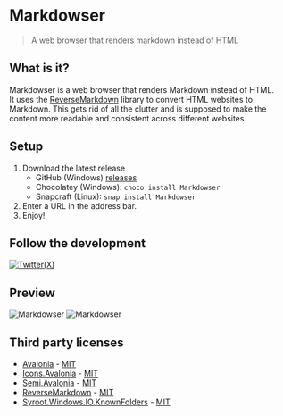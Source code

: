 # Markdowser
> A web browser that renders markdown instead of HTML

## What is it?

Markdowser is a web browser that renders Markdown instead of HTML.\
It uses the [ReverseMarkdown](https://github.com/mysticmind/reversemarkdown-net) library to convert HTML websites to Markdown. This gets rid of all the clutter and is supposed to make the content more readable and consistent across different websites.

## Setup

1. Download the latest release 
    - GitHub (Windows) [releases](https://github.com/Stone-Red-Code/Markdowser/releases)
    - Chocolatey (Windows): `choco install Markdowser`
    - Snapcraft (Linux): `snap install Markdowser`
1. Enter a URL in the address bar.
1. Enjoy!

## Follow the development

[![Twitter(X)](http://img.shields.io/badge/Twitter-black.svg?&logo=x&style=for-the-badge&logoColor=white)](https://twitter.com/search?q=%23Markdowser%20%40StoneRedCode&f=live)

## Preview

![Markdowser](https://github.com/Stone-Red-Code/Markdowser/assets/56473591/c57414b7-05e2-45af-868a-e0df61d885c4)
![Markdowser](https://github.com/Stone-Red-Code/Markdowser/assets/56473591/eae99633-5d4e-4e8e-9904-708ad7fd2bb8)




## Third party licenses

- [Avalonia](https://github.com/AvaloniaUI/Avalonia) - [MIT](https://github.com/AvaloniaUI/Avalonia/blob/master/licence.md)
- [Icons.Avalonia](https://github.com/Projektanker/Icons.Avalonia) - [MIT](https://github.com/Projektanker/Icons.Avalonia/blob/main/LICENSE)
- [Semi.Avalonia](https://github.com/irihitech/Semi.Avalonia) - [MIT](https://github.com/irihitech/Semi.Avalonia/blob/main/LICENSE)
- [ReverseMarkdown](https://github.com/mysticmind/reversemarkdown-net) - [MIT](https://github.com/mysticmind/reversemarkdown-net/blob/master/LICENSE)
- [Syroot.Windows.IO.KnownFolders](https://gitlab.com/Syroot/KnownFolders) - [MIT](https://gitlab.com/Syroot/KnownFolders/-/blob/master/LICENSE)
